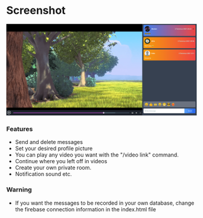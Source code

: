 # Screenshot

<p align="center">
  <img src="screenshot.png"/>
</p>

### Features

- Send and delete messages
- Set your desired profile picture
- You can play any video you want with the "/video link" command.
- Continue where you left off in videos
- Create your own private room.
- Notification sound etc.

### Warning

- If you want the messages to be recorded in your own database, change the firebase connection information in the index.html file
